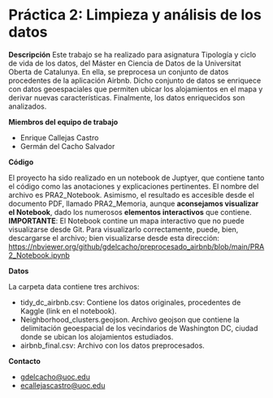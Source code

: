 # Práctica 2: Limpieza y análisis de los datos

**Descripción**
Este trabajo se ha realizado para asignatura Tipología y ciclo de vida de los datos, del Máster en Ciencia de Datos de la Universitat Oberta de Catalunya. En ella, se preprocesa un conjunto de datos procedentes de la aplicación Airbnb. Dicho conjunto de datos se enriquece con datos geoespaciales que permiten ubicar los alojamientos en el mapa y derivar nuevas características. Finalmente, los datos enriquecidos son analizados.

**Miembros del equipo de trabajo**
* Enrique Callejas Castro
* Germán del Cacho Salvador

**Código**

El proyecto ha sido realizado en un notebook de Juptyer, que contiene tanto el código como las anotaciones y explicaciones pertinentes. El nombre del archivo es PRA2_Notebook. Asimismo, el resultado es accesible desde el documento PDF, llamado PRA2_Memoria, aunque **aconsejamos visualizar el Notebook**, dado los numerosos **elementos interactivos** que contiene.
**IMPORTANTE**: El Notebook contine un mapa interactivo que no puede visualizarse desde Git. Para visualizarlo correctamente, puede, bien, descargarse el archivo; bien visualizarse desde esta dirección: https://nbviewer.org/github/gdelcacho/preprocesado_airbnb/blob/main/PRA2_Notebook.ipynb

**Datos**

La carpeta data contiene tres archivos:
* tidy_dc_airbnb.csv: Contiene los datos originales, procedentes de Kaggle (link en el notebook).
* Neighborhood_clusters.geojson. Archivo geojson que contiene la delimitación geoespacial de los vecindarios de Washington DC, ciudad donde se ubican los alojamientos estudiados.
* airbnb_final.csv: Archivo con los datos preprocesados.

**Contacto**
* gdelcacho@uoc.edu
* ecallejascastro@uoc.edu
